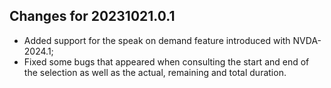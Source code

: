 ## Changes for 20231021.0.1

* Added support for the speak on demand feature introduced with NVDA-2024.1;
* Fixed some bugs that appeared when consulting the start and end of the selection as well as the actual, remaining and total duration.